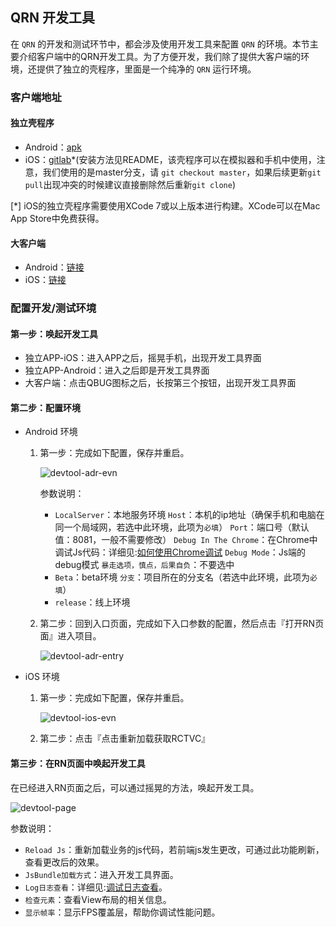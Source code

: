 ## QRN 开发工具

在 `QRN` 的开发和测试环节中，都会涉及使用开发工具来配置 `QRN` 的环境。本节主要介绍客户端中的QRN开发工具。为了方便开发，我们除了提供大客户端的环境，还提供了独立的壳程序，里面是一个纯净的 `QRN` 运行环境。

### 客户端地址

#### 独立壳程序

- Android：[apk](http://gitlab.corp.qunar.com/wangtao.wang/rndemo/blob/release/RnApp/file/QRN_1.2.0.apk)
- iOS：[gitlab](http://gitlab.corp.qunar.com/react_native/app_template_ios_mclient/tree/ext)*(安装方法见README，该壳程序可以在模拟器和手机中使用，注意，我们使用的是master分支，请 `git checkout master`，如果后续更新`git pull`出现冲突的时候建议直接删除然后重新`git clone`)

[*] iOS的独立壳程序需要使用XCode 7或以上版本进行构建。XCode可以在Mac App Store中免费获得。

#### 大客户端

- Android：[链接](http://gitlab.corp.qunar.com/wangtao.wang/rndemo/blob/release/RnApp/file/atom_gourd_1.2.0.apk)
- iOS：[链接](http://cmyum.corp.qunar.com/mobile_app/ios/m_qunar_iphone_5.0/tags/4.9.2-beta.6390/QunariPhone_Cook_CM_Qunar_4.9.2_beta_160517_175730.ipa.html)

### 配置开发/测试环境

#### 第一步：唤起开发工具

- 独立APP-iOS：进入APP之后，摇晃手机，出现开发工具界面
- 独立APP-Android：进入之后即是开发工具界面
- 大客户端：点击QBUG图标之后，长按第三个按钮，出现开发工具界面

#### 第二步：配置环境

- Android 环境

    1. 第一步：完成如下配置，保存并重启。

        ![devtool-adr-evn](images/devtool-adr-evn.png)

        参数说明：

        - `LocalServer`：本地服务环境
            `Host`：本机的ip地址（确保手机和电脑在同一个局域网，若选中此环境，此项为`必填`）
            `Port`：端口号（默认值：8081，一般不需要修改）
            `Debug In The Chrome`：在Chrome中调试Js代码：详细见:[如何使用Chrome调试](./index-使用Chrome调试.html)
            `Debug Mode`：Js端的debug模式
            `暴走选项，慎点，后果自负`：不要选中
        - `Beta`：beta环境
            `分支`：项目所在的分支名（若选中此环境，此项为`必填`）
        - `release`：线上环境

    2. 第二步：回到入口页面，完成如下入口参数的配置，然后点击『打开RN页面』进入项目。

        ![devtool-adr-entry](images/devtool-adr-entry.png)

- iOS 环境

    1. 第一步：完成如下配置，保存并重启。

        ![devtool-ios-evn](images/devtool-ios-evn.png)

    2. 第二步：点击『点击重新加载获取RCTVC』

#### 第三步：在RN页面中唤起开发工具

在已经进入RN页面之后，可以通过摇晃的方法，唤起开发工具。

![devtool-page](images/devtool-page.png)

参数说明：

- `Reload Js`：重新加载业务的js代码，若前端js发生更改，可通过此功能刷新，查看更改后的效果。
- `JsBundle加载方式`：进入开发工具界面。
- `Log日志查看`：详细见:[调试日志查看](./index-调试日志查看.html)。
- `检查元素`：查看View布局的相关信息。
- `显示帧率`：显示FPS覆盖层，帮助你调试性能问题。
